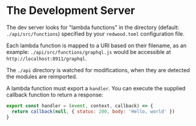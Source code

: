 # The Development Server

The dev server looks for "lambda functions" in the directory
(default: `./api/src/functions`) specified by your `redwood.toml`
configuration file.

Each lambda function is mapped to a URI based on their filename, as
an example: `./api/src/functions/graphql.js` would be accessible
at `http://localhost:8911/graphql`.

The `./api` directory is watched for modifications, when they are
detected the modules are reimported.

A lambda function must export a `handler`. You can execute the
supplied callback function to return a response:

```js
export const handler = (event, context, callback) => {
  return callback(null, { status: 200, body: 'Hello, world' })
}
```
